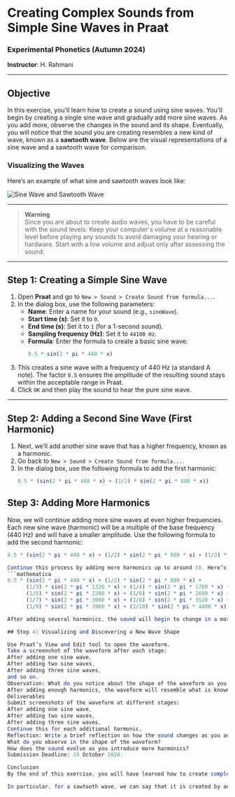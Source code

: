 # Creating Complex Sounds from Simple Sine Waves in Praat

### Experimental Phonetics (Autumn 2024)
**Instructor**: H. Rahmani

---

## Objective
In this exercise, you'll learn how to create a sound using sine waves. You'll begin by creating a single sine wave and gradually add more sine waves. As you add more, observe the changes in the sound and its shape. Eventually, you will notice that the sound you are creating resembles a new kind of wave, known as a **sawtooth wave**. Below are the visual representations of a sine wave and a sawtooth wave for comparison.

### Visualizing the Waves
Here’s an example of what sine and sawtooth waves look like:

![Sine Wave and Sawtooth Wave](example-image.png)

---

> **Warning**  
> Since you are about to create audio waves, you have to be careful with the sound levels. Keep your computer's volume at a reasonable level before playing any sounds to avoid damaging your hearing or hardware. Start with a low volume and adjust only after assessing the sound.

---

## Step 1: Creating a Simple Sine Wave

1. Open **Praat** and go to `New > Sound > Create Sound from formula...`.
2. In the dialog box, use the following parameters:
   - **Name**: Enter a name for your sound (e.g., `sineWave`).
   - **Start time (s)**: Set it to `0`.
   - **End time (s)**: Set it to `1` (for a 1-second sound).
   - **Sampling frequency (Hz)**: Set it to `44100 Hz`.
   - **Formula**: Enter the formula to create a basic sine wave:
     ```mathematica
     0.5 * sin(2 * pi * 440 * x)
     ```
3. This creates a sine wave with a frequency of 440 Hz (a standard A note). The factor `0.5` ensures the amplitude of the resulting sound stays within the acceptable range in Praat.
4. Click `OK` and then play the sound to hear the pure sine wave.

---

## Step 2: Adding a Second Sine Wave (First Harmonic)

1. Next, we’ll add another sine wave that has a higher frequency, known as a harmonic.
2. Go back to `New > Sound > Create Sound from formula...`.
3. In the dialog box, use the following formula to add the first harmonic:
   ```mathematica
   0.5 * (sin(2 * pi * 440 * x) + (1/2) * sin(2 * pi * 880 * x))

## Step 3: Adding More Harmonics

Now, we will continue adding more sine waves at even higher frequencies. Each new sine wave (harmonic) will be a multiple of the base frequency (440 Hz) and will have a smaller amplitude.
Use the following formula to add the second harmonic:
   ```mathematica
   0.5 * (sin(2 * pi * 440 * x) + (1/2) * sin(2 * pi * 880 * x) + (1/3) * sin(2 * pi * 1320 * x))

Continue this process by adding more harmonics up to around 10. Here’s how you would add more harmonics:
   ```mathematica
   0.5 * (sin(2 * pi * 440 * x) + (1/2) * sin(2 * pi * 880 * x) + 
         (1/3) * sin(2 * pi * 1320 * x) + (1/4) * sin(2 * pi * 1760 * x) + 
         (1/5) * sin(2 * pi * 2200 * x) + (1/6) * sin(2 * pi * 2640 * x) +
         (1/7) * sin(2 * pi * 3080 * x) + (1/8) * sin(2 * pi * 3520 * x) +
         (1/9) * sin(2 * pi * 3960 * x) + (1/10) * sin(2 * pi * 4400 * x))

After adding several harmonics, the sound will begin to change in a more dramatic way. Continue to play the sound and observe how it changes.

## Step 4: Visualizing and Discovering a New Wave Shape

Use Praat’s View and Edit tool to open the waveform.
Take a screenshot of the waveform after each stage:
After adding one sine wave,
After adding two sine waves,
After adding three sine waves,
and so on.
Observation: What do you notice about the shape of the waveform as you add more sine waves?
After adding enough harmonics, the waveform will resemble what is known as a sawtooth wave. This exercise demonstrates that a sawtooth wave is a combination of many sine waves of different frequencies.
Deliverables
Submit screenshots of the waveform at different stages:
After adding one sine wave,
After adding two sine waves,
After adding three sine waves,
Continue this for each additional harmonic.
Reflection: Write a brief reflection on how the sound changes as you add each new sine wave. In your reflection, address the following:
What do you observe in the shape of the waveform?
How does the sound evolve as you introduce more harmonics?
Submission Deadline: 19 October 2024.

Conclusion
By the end of this exercise, you will have learned how to create complex sounds by adding sine waves and visualizing their waveforms. You will also have a practical understanding of Fourier's theorem, which tells us that any periodic waveform can be represented as the sum of sine waves with different frequencies and amplitudes.

In particular, for a sawtooth wave, we can say that it is created by adding sine waves at each successive integer multiple of the fundamental frequency. The amplitude of each sine wave is inversely proportional to its harmonic number (or partial number). This means that as you go up in frequency, the contribution of each sine wave to the overall shape of the sawtooth wave decreases, resulting in the characteristic sharp edges of the waveform.
